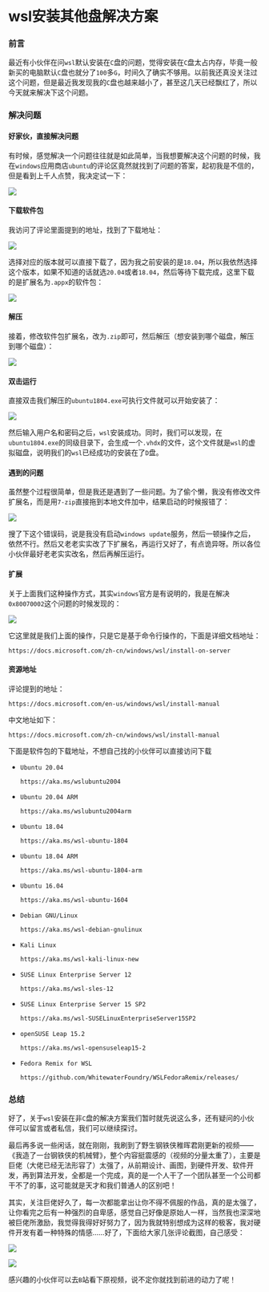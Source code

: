 # wsl安装其他盘解决方案



### 前言

最近有小伙伴在问`wsl`默认安装在`C`盘的问题，觉得安装在`C`盘太占内存，毕竟一般新买的电脑默认`C`盘也就分了`100`多`G`，时间久了确实不够用。以前我还真没关注过这个问题，但是最近我发现我的`C`盘也越来越小了，甚至这几天已经飘红了，所以今天就来解决下这个问题。

### 解决问题

#### 好家伙，直接解决问题

有时候，感觉解决一个问题往往就是如此简单，当我想要解决这个问题的时候，我在`windows`应用商店`ubuntu`的评论区竟然就找到了问题的答案，起初我是不信的，但是看到上千人点赞，我决定试一下：

![](https://gitee.com/sysker/picBed/raw/master/images/20211008193136.png)

#### 下载软件包

我访问了评论里面提到的地址，找到了下载地址：

![](https://gitee.com/sysker/picBed/raw/master/blog/20211008211443.png)

选择对应的版本就可以直接下载了，因为我之前安装的是`18.04`，所以我依然选择这个版本，如果不知道的话就选`20.04`或者`18.04`，然后等待下载完成，这里下载的是扩展名为`.appx`的软件包：

![](https://gitee.com/sysker/picBed/raw/master/blog/20211008212035.png)



#### 解压

接着，修改软件包扩展名，改为`.zip`即可，然后解压（想安装到哪个磁盘，解压到哪个磁盘）：

![](https://gitee.com/sysker/picBed/raw/master/blog/20211008212352.png)



#### 双击运行

直接双击我们解压的`ubuntu1804.exe`可执行文件就可以开始安装了：

![](https://gitee.com/sysker/picBed/raw/master/blog/20211008212648.png)

然后输入用户名和密码之后，`wsl`安装成功。同时，我们可以发现，在`ubuntu1804.exe`的同级目录下，会生成一个`.vhdx`的文件，这个文件就是`wsl`的虚拟磁盘，说明我们的`wsl`已经成功的安装在了`D`盘。



#### 遇到的问题

虽然整个过程很简单，但是我还是遇到了一些问题。为了偷个懒，我没有修改文件扩展名，而是用`7-zip`直接拖到本地文件加中，结果启动的时候报错了：

![](https://gitee.com/sysker/picBed/raw/master/images/20211008194711.png)

搜了下这个错误码，说是我没有启动`windows update`服务，然后一顿操作之后，依然不行。然后又老老实实改了下扩展名，再运行又好了，有点诡异呀。所以各位小伙伴最好老老实实改名，然后再解压运行。



#### 扩展

关于上面我们这种操作方式，其实`windows`官方是有说明的，我是在解决`0x80070002`这个问题的时候发现的：

![](https://gitee.com/sysker/picBed/raw/master/blog/20211008213620.png)

它这里就是我们上面的操作，只是它是基于命令行操作的，下面是详细文档地址：

```
https://docs.microsoft.com/zh-cn/windows/wsl/install-on-server
```

#### 资源地址

评论提到的地址：

```
https://docs.microsoft.com/en-us/windows/wsl/install-manual
```

中文地址如下：

```
https://docs.microsoft.com/zh-cn/windows/wsl/install-manual
```

下面是软件包的下载地址，不想自己找的小伙伴可以直接访问下载

- `Ubuntu 20.04`

  ```
  https://aka.ms/wslubuntu2004
  ```

  

- `Ubuntu 20.04 ARM`

  ```
  https://aka.ms/wslubuntu2004arm
  ```

  

- `Ubuntu 18.04`

  ```
  https://aka.ms/wsl-ubuntu-1804
  ```

  

- `Ubuntu 18.04 ARM`

  ```
  https://aka.ms/wsl-ubuntu-1804-arm
  ```

  

- `Ubuntu 16.04`

  ```
  https://aka.ms/wsl-ubuntu-1604
  ```

  

- `Debian GNU/Linux`

  ```
  https://aka.ms/wsl-debian-gnulinux
  ```

  

- `Kali Linux`

  ```
  https://aka.ms/wsl-kali-linux-new
  ```

  

- `SUSE Linux Enterprise Server 12`

  ```
  https://aka.ms/wsl-sles-12
  ```

  

- `SUSE Linux Enterprise Server 15 SP2`

  ```
  https://aka.ms/wsl-SUSELinuxEnterpriseServer15SP2
  ```

  

- `openSUSE Leap 15.2`

  ```
  https://aka.ms/wsl-opensuseleap15-2
  ```

  

- `Fedora Remix for WSL`

  ```
  https://github.com/WhitewaterFoundry/WSLFedoraRemix/releases/
  ```

  

### 总结

好了，关于`wsl`安装在非`C`盘的解决方案我们暂时就先说这么多，还有疑问的小伙伴可以留言或者私信，我们可以继续探讨。

最后再多说一些闲话，就在刚刚，我刷到了野生钢铁侠稚晖君刚更新的视频——《我造了一台钢铁侠的机械臂》，整个内容挺震感的（视频的分量太重了），主要是巨佬（大佬已经无法形容了）太强了，从前期设计、画图，到硬件开发、软件开发，再到算法开发，全都是一个完成，真的是一个人干了一个团队甚至一个公司都干不了的事，这可能就是天才和我们普通人的区别吧！

其实，关注巨佬好久了，每一次都能拿出让你不得不佩服的作品，真的是太强了，让你看完之后有一种强烈的自卑感，感觉自己好像是原始人一样，当然我也深深地被巨佬所激励，我觉得我得好好努力了，因为我就特别想成为这样的极客，我对硬件开发有着一种特殊的情感……好了，下面给大家几张评论截图，自己感受：

![](https://gitee.com/sysker/picBed/raw/master/blog/20211008221233.png)

![](https://gitee.com/sysker/picBed/raw/master/blog/20211008221939.png)

感兴趣的小伙伴可以去`B`站看下原视频，说不定你就找到前进的动力了呢！
